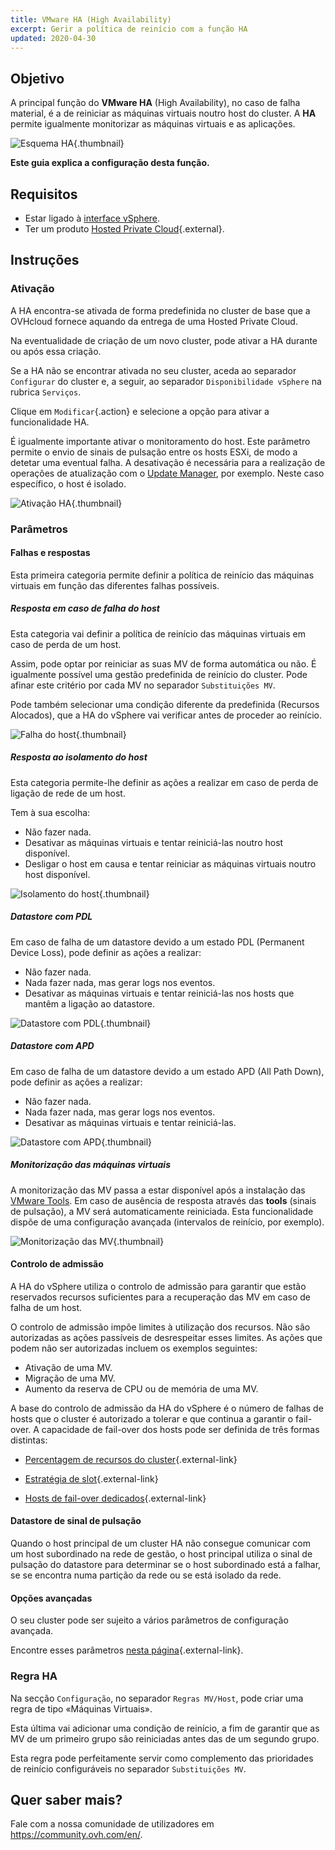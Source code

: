 ```yaml
---
title: VMware HA (High Availability)
excerpt: Gerir a política de reinício com a função HA
updated: 2020-04-30
---
```


## Objetivo

A principal função do **VMware HA** (High Availability), no caso de falha material, é a de reiniciar as máquinas virtuais noutro host do cluster. A **HA** permite igualmente monitorizar as máquinas virtuais e as aplicações.

![Esquema HA](images/HA3.png){.thumbnail}

**Este guia explica a configuração desta função.**

## Requisitos

- Estar ligado à [interface vSphere](/pages/hosted_private_cloud/hosted_private_cloud_powered_by_vmware/vsphere_interface_connexion).
- Ter um produto [Hosted Private Cloud](https://www.ovhcloud.com/pt/enterprise/products/hosted-private-cloud/){.external}.

## Instruções

### Ativação

A HA encontra-se ativada de forma predefinida no cluster de base que a OVHcloud fornece aquando da entrega de uma Hosted Private Cloud.

Na eventualidade de criação de um novo cluster, pode ativar a HA durante ou após essa criação.

Se a HA não se encontrar ativada no seu cluster, aceda ao separador `Configurar` do cluster e, a seguir, ao separador `Disponibilidade vSphere` na rubrica `Serviços`.

Clique em `Modificar`{.action} e selecione a opção para ativar a funcionalidade HA.

É igualmente importante ativar o monitoramento do host. Este parâmetro permite o envio de sinais de pulsação entre os hosts ESXi, de modo a detetar uma eventual falha.
A desativação é necessária para a realização de operações de atualização com o [Update Manager](/pages/hosted_private_cloud/hosted_private_cloud_powered_by_vmware/vmware_update_manager), por exemplo. Neste caso específico, o host é isolado.

![Ativação HA](images/HA.png){.thumbnail}

### Parâmetros

#### Falhas e respostas

Esta primeira categoria permite definir a política de reinício das máquinas virtuais em função das diferentes falhas possíveis.

##### Resposta em caso de falha do host

Esta categoria vai definir a política de reinício das máquinas virtuais em caso de perda de um host.

Assim, pode optar por reiniciar as suas MV de forma automática ou não.
É igualmente possível uma gestão predefinida de reinício do cluster. Pode afinar este critério por cada MV no separador `Substituições MV`.

Pode também selecionar uma condição diferente da predefinida (Recursos Alocados), que a HA do vSphere vai verificar antes de proceder ao reinício.

![Falha do host](images/HAparam1.PNG){.thumbnail}

##### Resposta ao isolamento do host

Esta categoria permite-lhe definir as ações a realizar em caso de perda de ligação de rede de um host.

Tem à sua escolha: 

- Não fazer nada.
- Desativar as máquinas virtuais e tentar reiniciá-las noutro host disponível.
- Desligar o host em causa e tentar reiniciar as máquinas virtuais noutro host disponível.

![Isolamento do host](images/HAparam2.PNG){.thumbnail}

##### Datastore com PDL

Em caso de falha de um datastore devido a um estado PDL (Permanent Device Loss), pode definir as ações a realizar:

- Não fazer nada.
- Nada fazer nada, mas gerar logs nos eventos.
- Desativar as máquinas virtuais e tentar reiniciá-las nos hosts que mantêm a ligação ao datastore.

![Datastore com PDL](images/HAparam3.PNG){.thumbnail}

##### Datastore com APD

Em caso de falha de um datastore devido a um estado APD (All Path Down), pode definir as ações a realizar:

- Não fazer nada.
- Nada fazer nada, mas gerar logs nos eventos.
- Desativar as máquinas virtuais e tentar reiniciá-las.

![Datastore com APD](images/HAparam4.PNG){.thumbnail}

##### Monitorização das máquinas virtuais

A monitorização das MV passa a estar disponível após a instalação das [VMware Tools](/pages/hosted_private_cloud/hosted_private_cloud_powered_by_vmware/vmware_tools_install).
Em caso de ausência de resposta através das **tools** (sinais de pulsação), a MV será automaticamente reiniciada. Esta funcionalidade dispõe de uma configuração avançada (intervalos de reinício, por exemplo).

![Monitorização das MV](images/HAparam5.PNG){.thumbnail}

#### Controlo de admissão

A HA do vSphere utiliza o controlo de admissão para garantir que estão reservados recursos suficientes para a recuperação das MV em caso de falha de um host.

O controlo de admissão impõe limites à utilização dos recursos. Não são autorizadas as ações passíveis de desrespeitar esses limites. As ações que podem não ser autorizadas incluem os exemplos seguintes:

- Ativação de uma MV.
- Migração de uma MV.
- Aumento da reserva de CPU ou de memória de uma MV.

A base do controlo de admissão da HA do vSphere é o número de falhas de hosts que o cluster é autorizado a tolerar e que continua a garantir o fail-over. A capacidade de fail-over dos hosts pode ser definida de três formas distintas:

- [Percentagem de recursos do cluster](https://docs.vmware.com/en/VMware-vSphere/6.5/com.vmware.vsphere.avail.doc/GUID-FAFEFEFF-56F7-4CDF-A682-FC3C62A29A95.html){.external-link}

- [Estratégia de slot](https://docs.vmware.com/en/VMware-vSphere/6.5/com.vmware.vsphere.avail.doc/GUID-85D9737E-769C-40B6-AB73-F58DA1A451F0.html){.external-link}

- [Hosts de fail-over dedicados](https://docs.vmware.com/en/VMware-vSphere/6.5/com.vmware.vsphere.avail.doc/GUID-C4F5F9EE-4235-4151-BEBE-FCB2A752407B.html){.external-link}

#### Datastore de sinal de pulsação

Quando o host principal de um cluster HA não consegue comunicar com um host subordinado na rede de gestão, o host principal utiliza o sinal de pulsação do datastore para determinar se o host subordinado está a falhar, se se encontra numa partição da rede ou se está isolado da rede.

#### Opções avançadas

O seu cluster pode ser sujeito a vários parâmetros de configuração avançada.

Encontre esses parâmetros [nesta página](https://docs.vmware.com/en/VMware-vSphere/6.5/com.vmware.vsphere.avail.doc/GUID-E0161CB5-BD3F-425F-A7E0-BF83B005FECA.html){.external-link}.

### Regra HA

Na secção `Configuração`, no separador `Regras MV/Host`, pode criar uma regra de tipo «Máquinas Virtuais».

Esta última vai adicionar uma condição de reinício, a fim de garantir que as MV de um primeiro grupo são reiniciadas antes das de um segundo grupo.

Esta regra pode perfeitamente servir como complemento das prioridades de reinício configuráveis no separador `Substituições MV`.

## Quer saber mais?

Fale com a nossa comunidade de utilizadores em https://community.ovh.com/en/.

